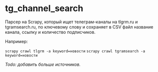 # tg_channel_search

Парсер на Scrapy, который ищет телеграм-каналы на tlgrm.ru и tgramsearch.ru, по ключевому слову и сохраняет в CSV файл название канала, ссылку и количество подписчиков.


Например:

```scrapy crawl tlgrm -a keyword=новости```
```scrapy crawl tgramsearch -a keyword=новости```

_Todo: добавить больше источников._
